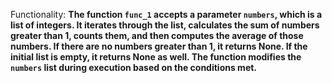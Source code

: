 Functionality: **The function `func_1` accepts a parameter `numbers`, which is a list of integers. It iterates through the list, calculates the sum of numbers greater than 1, counts them, and then computes the average of those numbers. If there are no numbers greater than 1, it returns None. If the initial list is empty, it returns None as well. The function modifies the `numbers` list during execution based on the conditions met.**